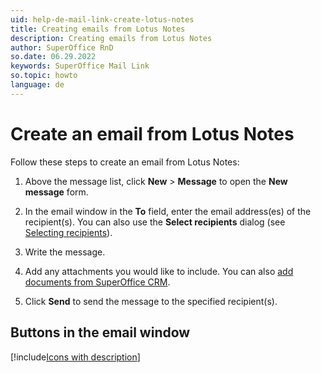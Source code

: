 ```yaml
---
uid: help-de-mail-link-create-lotus-notes
title: Creating emails from Lotus Notes
description: Creating emails from Lotus Notes
author: SuperOffice RnD
so.date: 06.29.2022
keywords: SuperOffice Mail Link
so.topic: howto
language: de
---
```


# Create an email from Lotus Notes

Follow these steps to create an email from Lotus Notes:

1. Above the message list, click **New** > **Message** to open the **New message** form.

2. In the email window in the **To** field, enter the email address(es) of the recipient(s). You can also use the **Select recipients** dialog (see [Selecting recipients][1]).

3. Write the message.

4. Add any attachments you would like to include. You can also [add documents from SuperOffice CRM][2].

5. Click **Send** to send the message to the specified recipient(s).

## Buttons in the email window

[!include[Icons with description](includes/buttons-in-email-window.md)]

<!-- Referenced links -->
[1]: select-recipients.md
[2]: add-attachment.md

<!-- Referenced images -->


